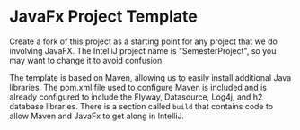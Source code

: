 # JavaFx Project Template

Create a fork of this project as a starting point for any project that we do involving JavaFX. The IntelliJ project name is "SemesterProject", so 
you may want to change it to avoid confusion.

The template is based on Maven, allowing us to easily install additional Java libraries. The pom.xml file used
to configure Maven is included and is already configured to include the Flyway, Datasource, Log4j, and h2 database libraries. There is a section
called `build` that contains code to allow Maven and JavaFx to get along in IntelliJ.